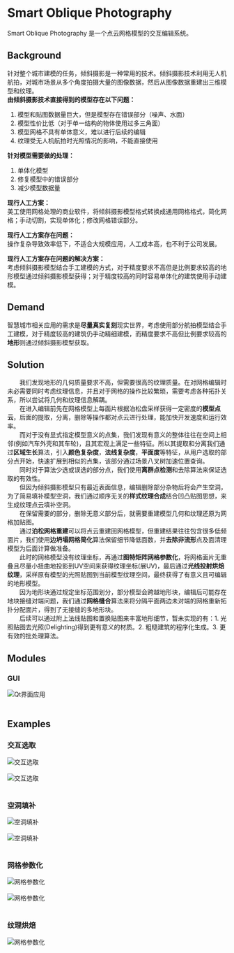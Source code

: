# Smart Oblique Photography
Smart Oblique Photography 是一个点云网格模型的交互编辑系统。


## Background
针对整个城市建模的任务，倾斜摄影是一种常用的技术。倾斜摄影技术利用无人机航拍，对城市场景从多个角度拍摄大量的图像数据，然后从图像数据重建出三维模型和纹理。  <br/>
**由倾斜摄影技术直接得到的模型存在以下问题：**
1. 模型和贴图数据量巨大，但是模型存在错误部分（噪声、水面）
2. 模型性价比低（对于单一结构的物体使用过多三角面）
3. 模型网格不具有单体意义，难以进行后续的编辑
4. 纹理受无人机航拍时光照情况的影响，不能直接使用

**针对模型需要做的处理：**
1. 单体化模型
2. 修复模型中的错误部分
3. 减少模型数据量

**现行人工方案：** <br/>
美工使用网格处理的商业软件，将倾斜摄影模型格式转换成通用网格格式，简化网格；手动切割，实现单体化；修改网格错误部分。

**现行人工方案存在问题：** <br/>
操作复杂导致效率低下，不适合大规模应用，人工成本高，也不利于公司发展。

**现行人工方案存在问题的解决方案：** <br/>
考虑倾斜摄影模型结合手工建模的方式，对于精度要求不高但是比例要求较高的地形模型通过倾斜摄影模型获得；对于精度较高的同时容易单体化的建筑使用手动建模。


## Demand
智慧城市相关应用的需求是**尽量真实复刻**现实世界，考虑使用部分航拍模型结合手工建模，对于精度较高的建筑仍手动精细建模，而精度要求不高但比例要求较高的**地形**则通过倾斜摄影模型获取。


## Solution
&emsp;&emsp;我们发现地形的几何质量要求不高，但需要很高的纹理质量。在对网格编辑时未必需要同时考虑纹理信息，并且对于网格的操作比较繁琐，需要考虑各种拓扑关系，所以尝试将几何和纹理信息解耦。<br/>
&emsp;&emsp;在进入编辑前先在网格模型上每面片根据泊松盘采样获得一定密度的**模型点云**，后面的提取，分离，删除等操作都对点云进行处理，能加快开发速度和运行效率。<br/>
&emsp;&emsp;而对于没有显式指定模型意义的点集，我们发现有意义的整体往往在空间上相邻(例如汽车外壳和其车轮)，且其宏观上满足一些特征。所以其提取和分离我们通过**区域生长**算法，引入**颜色复杂度**，**法线复杂度**，**平面度**等特征，从用户选取的部分点开始，快速扩展到相似的点集，该部分通过场景八叉树加速位置查询。<br/>
&emsp;&emsp;同时对于算法少选或误选的部分点，我们使用**离群点检测**和去除算法来保证选取的有效性。<br/>
&emsp;&emsp;但因为倾斜摄影模型只有最近表面信息，编辑删除部分杂物后将会产生空洞，为了简易填补模型空洞，我们通过顺序无关的**样式纹理合成**结合凹凸贴图思想，来生成纹理点云填补空洞。<br/>
&emsp;&emsp;在保留需要的部分，删除无意义部分后，就需要重建模型几何和纹理还原为网格加贴图。<br/>
&emsp;&emsp;通过**泊松网格重建**可以将点云重建回网格模型，但重建结果往往包含很多低频面片，我们使用**边坍塌网格简化**算法保留细节降低面数，并**去除非流形**点及面清理模型为后面计算做准备。<br/>
&emsp;&emsp;此时的网格模型没有纹理坐标，再通过**图特矩阵网格参数化**，将网格面片无重叠且尽量小扭曲地投影到UV空间来获得纹理坐标(展UV)，最后通过**光线投射烘焙纹理**，采样原有模型的光照贴图到当前模型纹理空间，最终获得了有意义且可编辑的地形模型。<br/>
&emsp;&emsp;因为地形块通过规定坐标范围划分，部分模型会跨越地形块，编辑后可能存在地块接缝对端问题，我们通过**网格缝合**算法来将分隔平面两边未对端的网格重新拓扑分配面片，得到了无接缝的多地形块。<br/>
&emsp;&emsp;后续可以通过附上法线贴图和置换贴图来丰富地形细节，暂未实现的有：1. 光照贴图去光照(Delighting)得到更有意义的材质。2. 粗糙建筑的程序化生成。3. 更有效的批处理算法。<br/>

## Modules
### GUI
![Qt界面应用](Images/Interface.png)<br/><br/>

## Examples
### 交互选取
![交互选取](Images/Removing1.gif)<br/><br/>
![交互选取](Images/Removing2.gif)<br/><br/>

### 空洞填补
![空洞填补](Images/Inpainting1.gif)<br/><br/>
![空洞填补](Images/Inpainting2.gif)<br/><br/>

### 网格参数化
![网格参数化](Images/PointCloud.png)<br/><br/>
![网格参数化](Images/Mesh.png)<br/><br/>

### 纹理烘焙
![网格参数化](Images/Tex.png)<br/><br/>

